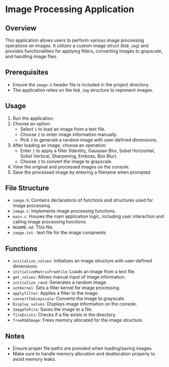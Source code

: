 # Image Processing Application

## Overview
This application allows users to perform various image processing operations on images. It utilizes a custom image struct (`RGB_img`) and provides functionalities for applying filters, converting images to grayscale, and handling image files.

## Prerequisites

- Ensure the `image.h` header file is included in the project directory.
- The application relies on the `RGB_img` structure to represent images.

## Usage
1. Run the application.
2. Choose an option:
   - Select `1` to load an image from a text file.
   - Choose `2` to enter image information manually.
   - Pick `3` to generate a random image with user-defined dimensions.
3. After loading an image, choose an operation:
   - Enter `1` to apply a filter (Identity, Gaussian Blur, Sobel Horizontal, Sobel Vertical, Sharpening, Emboss, Box Blur).
   - Choose `2` to convert the image to grayscale.
4. View the original and processed images on the console.
5. Save the processed image by entering a filename when prompted.

## File Structure
- `image.h`: Contains declarations of functions and structures used for image processing.
- `image.c`: Implements image processing functions.
- `main.c`: Houses the main application logic, including user interaction and calling image processing functions.
- `README.md`: This file.
-  `image.txt` : text file for the image compnents

## Functions
- `initialize_values`: Initializes an image structure with user-defined dimensions.
- `initializeMatrixFromFile`: Loads an image from a text file.
- `get_values`: Allows manual input of image information.
- `initialize_rand`: Generates a random image.
- `setKernel`: Sets a filter kernel for image processing.
- `applyfilter`: Applies a filter to the image.
- `convertToGrayscale`: Converts the image to grayscale.
- `Display_values`: Displays image information on the console.
- `ImageToFile`: Saves the image to a file.
- `fileExists`: Checks if a file exists in the directory.
- `freeRGBImage`: Frees memory allocated for the image structure.

## Notes
- Ensure proper file paths are provided when loading/saving images.
- Make sure to handle memory allocation and deallocation properly to avoid memory leaks.

